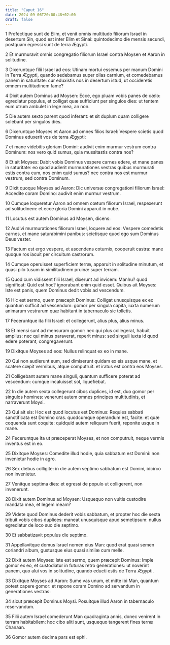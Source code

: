 ```yaml
---
title: "Caput 16"
date: 2024-09-06T20:00:48+02:00
draft: false
---
```



1 Profectique sunt de Elim, et venit omnis multitudo filiorum Israel in desertum Sin, quod est inter Elim et Sinai: quintodecimo die mensis secundi, postquam egressi sunt de terra Ægypti.

2 Et murmuravit omnis congregatio filiorum Israel contra Moysen et Aaron in solitudine.

3 Dixeruntque filii Israel ad eos: Utinam mortui essemus per manum Domini in Terra Ægypti, quando sedebamus super ollas carnium, et comedebamus panem in saturitate: cur eduxistis nos in desertum istud, ut occideretis omnem multitudinem fame?

4 Dixit autem Dominus ad Moysen: Ecce, ego pluam vobis panes de cælo: egrediatur populus, et colligat quæ sufficiunt per singulos dies: ut tentem eum utrum ambulet in lege mea, an non.

5 Die autem sexto parent quod inferant: et sit duplum quam colligere solebant per singulos dies.

6 Dixeruntque Moyses et Aaron ad omnes filios Israel: Vespere scietis quod Dominus eduxerit vos de terra Ægypti:

7 et mane videbitis gloriam Domini: audivit enim murmur vestrum contra Dominum: nos vero quid sumus, quia mussitastis contra nos?

8 Et ait Moyses: Dabit vobis Dominus vespere carnes edere, et mane panes in saturitate: eo quod audierit murmurationes vestras quibus murmurati estis contra eum, nos enim quid sumus? nec contra nos est murmur vestrum, sed contra Dominum.

9 Dixit quoque Moyses ad Aaron: Dic universæ congregationi filiorum Israel: Accedite coram Domino: audivit enim murmur vestrum.

10 Cumque loqueretur Aaron ad omnem cœtum filiorum Israel, respexerunt ad solitudinem: et ecce gloria Domini apparuit in nube.

11 Locutus est autem Dominus ad Moysen, dicens:

12 Audivi murmurationes filiorum Israel, loquere ad eos: Vespere comedetis carnes, et mane saturabimini panibus: scietisque quod ego sum Dominus Deus vester.

13 Factum est ergo vespere, et ascendens coturnix, cooperuit castra: mane quoque ros iacuit per circuitum castrorum.

14 Cumque operuisset superficiem terræ, apparuit in solitudine minutum, et quasi pilo tusum in similitudinem pruinæ super terram.

15 Quod cum vidissent filii Israel, dixerunt ad invicem: Manhu? quod significat: Quid est hoc? ignorabant enim quid esset. Quibus ait Moyses: Iste est panis, quem Dominus dedit vobis ad vescendum.

16 Hic est sermo, quem præcepit Dominus: Colligat unusquisque ex eo quantum sufficit ad vescendum: gomor per singula capita, iuxta numerum animarum vestrarum quæ habitant in tabernaculo sic tolletis.

17 Feceruntque ita filii Israel: et collegerunt, alius plus, alius minus.

18 Et mensi sunt ad mensuram gomor: nec qui plus collegerat, habuit amplius: nec qui minus paraverat, reperit minus: sed singuli iuxta id quod edere poterant, congregaverunt.

19 Dixitque Moyses ad eos: Nullus relinquat ex eo in mane.

20 Qui non audierunt eum, sed dimiserunt quidam ex eis usque mane, et scatere cœpit vermibus, atque computruit. et iratus est contra eos Moyses.

21 Colligebant autem mane singuli, quantum sufficere poterat ad vescendum: cumque incaluisset sol, liquefiebat.

22 In die autem sexta collegerunt cibos duplices, id est, duo gomor per singulos homines: venerunt autem omnes principes multitudinis, et narraverunt Moysi.

23 Qui ait eis: Hoc est quod locutus est Dominus: Requies sabbati sanctificata est Domino cras. quodcumque operandum est, facite: et quæ coquenda sunt coquite: quidquid autem reliquum fuerit, reponite usque in mane.

24 Feceruntque ita ut præceperat Moyses, et non computruit, neque vermis inventus est in eo.

25 Dixitque Moyses: Comedite illud hodie, quia sabbatum est Domini: non invenietur hodie in agro.

26 Sex diebus colligite: in die autem septimo sabbatum est Domini, idcirco non invenietur.

27 Venitque septima dies: et egressi de populo ut colligerent, non invenerunt.

28 Dixit autem Dominus ad Moysen: Usquequo non vultis custodire mandata mea, et legem meam?

29 Videte quod Dominus dederit vobis sabbatum, et propter hoc die sexta tribuit vobis cibos duplices: maneat unusquisque apud semetipsum: nullus egrediatur de loco suo die septimo.

30 Et sabbatizavit populus die septimo.

31 Appellavitque domus Israel nomen eius Man: quod erat quasi semen coriandri album, gustusque eius quasi similæ cum melle.

32 Dixit autem Moyses: Iste est sermo, quem præcepit Dominus: Imple gomor ex eo, et custodiatur in futuras retro generationes: ut noverint panem, quo alui vos in solitudine, quando educti estis de Terra Ægypti.

33 Dixitque Moyses ad Aaron: Sume vas unum, et mitte ibi Man, quantum potest capere gomor: et repone coram Domino ad servandum in generationes vestras:

34 sicut præcepit Dominus Moysi. Posuitque illud Aaron in tabernaculo reservandum.

35 Filii autem Israel comederunt Man quadraginta annis, donec venirent in terram habitabilem: hoc cibo aliti sunt, usquequo tangerent fines terræ Chanaan.

36 Gomor autem decima pars est ephi.

